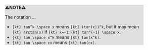<div style="margin:2em; background-color: #e0e0e0;">

<strong>⚠️NOTE️️️⚠️</strong>

The notation ...

* `{kt} tan^k \space x` means `{kt} (tan(x))^k`, but it may mean `{kt} arctan(x)` if `{kt} k=-1`: `{kt} tan^{-1} \space x`.
* `{kt} tan \space x^k` means `{kt} tan(x^k)`.
* `{kt} tan \space cx` means `{kt} tan(cx)`.
</div>

